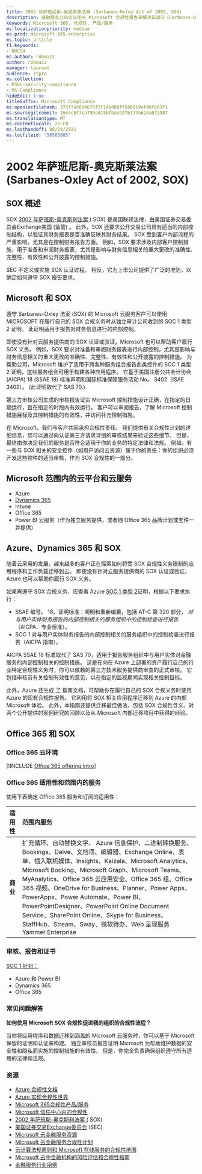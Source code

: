 ```yaml
---
title: 2002 年萨班尼斯-奥克斯莱法案 (Sarbanes-Oxley Act of 2002, SOX)
description: 金融服务公司可以使用 Microsoft 合规性报告来解决其遵守《Sarbanes-Oxley法的问题。
keywords: Microsoft 365, 合规性, 产品/服务
ms.localizationpriority: medium
ms.prod: microsoft-365-enterprise
ms.topic: article
f1.keywords:
- NOCSH
ms.author: robmazz
author: robmazz
manager: laurawi
audience: itpro
ms.collection:
- M365-security-compliance
- MS-Compliance
hideEdit: true
titleSuffix: Microsoft Compliance
ms.openlocfilehash: 375f7a58db675f3f14bd98ff580919ef40f603f1
ms.sourcegitcommit: 16cec8f7ca799a415bfbae937b177a628a0f2987
ms.translationtype: MT
ms.contentlocale: zh-CN
ms.lasthandoff: 08/24/2021
ms.locfileid: "58505885"
---
```

# <a name="sarbanes-oxley-act-of-2002-sox"></a>2002 年萨班尼斯-奥克斯莱法案 (Sarbanes-Oxley Act of 2002, SOX)

## <a name="sox-overview"></a>SOX 概述

SOX [2002 年萨班斯-奥克斯利法案 (](https://www.congress.gov/bill/107th-congress/house-bill/3763) SOX) 是美国联邦法律，由美国证券交易委员会Exchange美国 (监管[](https://www.sec.gov/)) 。 此外，SOX 还要求公开交易公司具有适当的内部控制结构，以验证其财务报表是否准确反映其财务结果。 SOX 受到客户内部流程的严重影响，尤其是在控制财务报告方面。 例如，SOX 要求涉及内部客户控制措施，用于准备和审阅财务报表，尤其是影响与财务信息相关的重大更改的准确性、完整性、有效性和公开披露的控制措施。

SEC 不定义或实施 SOX 认证过程。 相反，它为上市公司提供了广泛的准则，以确定如何遵守 SOX 报告要求。

## <a name="microsoft-and-sox"></a>Microsoft 和 SOX

遵守 Sarbanes-Oxley 法案 (SOX) 的 Microsoft 云服务客户可以使用 MICROSOFT 在履行自己的 SOX 合规义务时从独立审计公司收到的 SOC 1 类型 2 证明。 此证明适用于报告对财务信息进行的内部控制。

即使没有针对云服务提供商的 SOX 认证或验证，Microsoft 也可以帮助客户履行 SOX 义务。 例如，SOX 要求对准备和审阅财务报表进行内部控制，尤其是影响与财务信息相关的重大更改的准确性、完整性、有效性和公开披露的控制措施。 为帮助公司，Microsoft 维护了适用于跨各种服务组合报告此类控件的 SOC 1 类型 2 证明，这些服务组合可用于构建各种应用程序。 它基于美国注册公共会计协会 (AICPA) 18 (SSAE 18) 标准声明和国际标准保障服务活动 No。 3402（ISAE 3402）。  (此证明取代了 SAS 70.) 

第三方审核公司生成的审核报告证实 Microsoft 控制措施设计正确，在指定的日期运行，且在指定的时段内有效运行。 客户可以审阅报告，了解 Microsoft 控制措施目标及其控制措施的有效性，并访问补充控制措施。

在 Microsoft，我们与客户共同承担合规性责任。 我们提供有关合规性计划的详细信息，您可以通过向认证第三方请求详细的审核结果来验证这些细节。 但是，最终由你决定我们的服务是否符合适用于你的业务的特定法律和法规。 例如，有一些与 SOX 相关的安全控件（如用户访问云资源）属于你的责任：你的组织必须开发这些控件的适当审核，作为 SOX 合规性的一部分。

## <a name="microsoft-in-scope-cloud-platforms--services"></a>Microsoft 范围内的云平台和云服务

- Azure
- [Dynamics 365](https://aka.ms/d365-compliance-list)
- Intune
- Office 365
- Power BI 云服务（作为独立服务提供，或者随 Office 365 品牌计划或套件一并提供）

## <a name="azure-dynamics-365-and-sox"></a>Azure、Dynamics 365 和 SOX

随着云采用的发展，越来越多的客户正在探索如何将受 SOX 合规性义务限制的应用程序和工作负载迁移到云。 即使没有针对云服务提供商的 SOX 认证或验证，Azure 也可以帮助你履行 SOX 义务。

如果需遵守 SOX 合规义务，应查看 Azure [SOC 1 类型 2](./offering-soc-1.md)证明，根据以下要求执行：

- SSAE 编号。 18，证明标准：阐明和重新编纂，包括 AT-C 第 320 部分， *对与用户实体财务报告的内部控制相关的服务组织中的控制检查进行报告* （AICPA、专业标准）。
- SOC 1 对与用户实体财务报告的内部控制相关的服务组织中的控制检查进行报告（AICPA 指南）。

AICPA SSAE 18 标准取代了 SAS 70，适用于报告服务组织中与用户实体对金融服务的内部控制相关的控制措施。 这是在向在 Azure 上部署的资产履行自己的行业特定合规性义务时，你可以依赖的第三方技术服务提供商审查的正式审核。 它包括审核员有关控制有效性的意见，以在指定的监视期间实现相关控制目标。

此外，Azure 还生成 [了](https://azure.microsoft.com/resources/microsoft-azure-guidance-for-sarbanes-oxley-sox/) 指南文档，可帮助你在履行自己的 SOX 合规义务时使用 Azure 的现有合规性报告。 它利用将 SOX 相关应用程序迁移到 Azure 的内部 Microsoft 体验。 此外，本指南还提供迁移最佳做法，包括 SOX 合规性含义、对两个公开提供的案例研究的回顾以及从 Microsoft 内部迁移项目中获得的经验。

## <a name="office-365-and-sox"></a>Office 365 和 SOX

### <a name="office-365-cloud-environments"></a>Office 365 云环境

[!INCLUDE [Office 365 offering intro](../includes/o365-offering-introduction.md)]

### <a name="office-365-applicability-and-in-scope-services"></a>Office 365 适用性和范围内的服务

使用下表确定 Office 365 服务和订阅的适用性：

| **适用性** | **范围内服务** |
|:------------------|:----------------------|
| **商业** | 扩充循环、自动替换文字、 Azure 信息保护、二进制转换服务、Bookings、Delve、文档项、编辑器、Exchange Online、表单、插入联机媒体、Insights、Kaizala、Microsoft Analytics、Microsoft Booking、Microsoft Graph、Microsoft Teams、MyAnalytics、Office 365 云应用安全、Office 365 组、Office 365 视频、OneDrive for Business、Planner、Power Apps、PowerApps、Power Automate、Power BI、PowerPointDesigner、PowerPoint Online Document Service、SharePoint Online、Skype for Business、StaffHub、Stream、Sway、微软待办、Web 呈现服务Yammer Enterprise  |

### <a name="audits-reports-and-certificates"></a>审核、报告和证书

[SOC 1 针对：](offering-SOC.md)

- Azure 和 Power BI
- Dynamics 365
- Office 365

### <a name="frequently-asked-questions"></a>常见问题解答

**如何使用 Microsoft SOX 合规性促进我的组织的合规性流程？**

当你将应用程序和数据迁移到涵盖的 Microsoft 云服务时，你可以基于 Microsoft 保留的证明和认证来构建。 独立审核员报告证明 Microsoft 为帮助维护数据的安全性和隐私而实施的控制措施的有效性。 但是，你完全负责确保组织遵守所有适用的法律和法规。

### <a name="resources"></a>资源

- [Azure 合规性文档](/azure/compliance/)
- [Azure 实现合规性世界](https://azure.microsoft.com/resources/azure-enables-a-world-of-compliance/)
- [Microsoft 365合规性产品/服务](/compliance/regulatory/offering-home)
- [Microsoft 信任中心内的合规性](https://www.microsoft.com/trust-center/compliance/compliance-overview)
- [2002 年萨班斯-奥克斯利法案 (](https://www.congress.gov/bill/107th-congress/house-bill/3763) SOX) 
- [美国证券交易Exchange委员会](https://www.sec.gov/) (SEC) 
- [Microsoft 云金融服务资源](https://servicetrust.microsoft.com/viewpage/financialservicesoverview)
- [Microsoft 云金融服务合规性计划](https://aka.ms/FSCP-Print)
- [云计算法规原则和 Microsoft 在线服务的合规性地图](https://servicetrust.microsoft.com/ViewPage/TrustDocuments?command=Download&downloadType=Document&downloadId=5b483567-00b0-4d86-96ae-ee887dadb61c&docTab=6d000410-c9e9-11e7-9a91-892aae8839ad_Compliance_Guides)
- [Microsoft 云中金融机构的风险评估和合规性指南](https://azure.microsoft.com/resources/risk-assessment-and-compliance-guide-for-financial-institutions-in-the-microsoft-cloud-/)
- [金融服务行业用例](/azure/industry/financial/)
